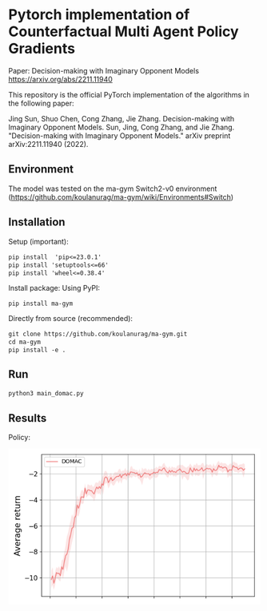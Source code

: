 # Pytorch implementation of Counterfactual Multi Agent Policy Gradients

Paper: Decision-making with Imaginary Opponent Models https://arxiv.org/abs/2211.11940


This repository is the official PyTorch implementation of the algorithms in the following paper:

Jing Sun, Shuo Chen, Cong Zhang, Jie Zhang. Decision-making with Imaginary Opponent Models. Sun, Jing, Cong Zhang, and Jie Zhang. "Decision-making with Imaginary Opponent Models." arXiv preprint arXiv:2211.11940 (2022).



## Environment

The model was tested on the ma-gym Switch2-v0 environment (https://github.com/koulanurag/ma-gym/wiki/Environments#Switch)


## Installation
Setup (important):
```commandline
pip install  'pip<=23.0.1'
pip install 'setuptools<=66'
pip install 'wheel<=0.38.4'
```


Install package:
Using PyPI:
```commandline
pip install ma-gym
```

Directly from source (recommended):
```commandline
git clone https://github.com/koulanurag/ma-gym.git
cd ma-gym
pip install -e .
```
## Run
```commandline
python3 main_domac.py

```
## Results

Policy:

![Policy](doc/DOMAC.png)


